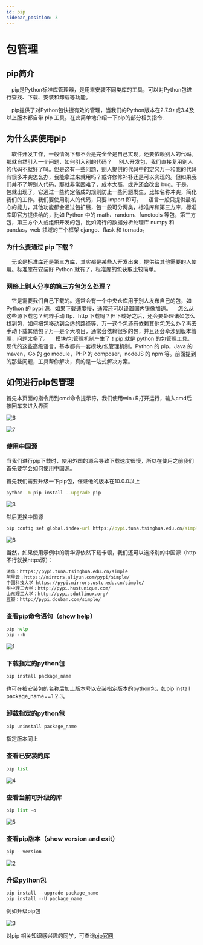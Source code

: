 ```yaml
---
id: pip
sidebar_position: 3
---
```


# 包管理

## pip简介

&emsp;pip是Python标准库管理器，是用来安装不同类库的工具，可以对Python包进行查找、下载、安装和卸载等功能。

&emsp;pip提供了对Python包快捷有效的管理，当我们的Python版本在2.7.9+或3.4及以上版本都自带 pip 工具。在此简单地介绍一下pip的部分相关指令.

## 为什么要使用pip

&emsp;软件开发工作，一般情况下都不会是完全全是自己实现，还要依赖别人的代码。那就自然引入一个问题，如何引入别的代码？
&emsp;别人开发包，我们直接复用别人的代码不就好了吗。但是这有一些问题，别人提供的代码中的定义万一和我的代码有很多冲突怎么办，我能拿过来就用吗？或许修修补补还是可以实现的。但如果我们并不了解别人代码，那就非常困难了，成本太高，或许还会改出 bug。于是，包就出现了，它通过一些约定俗成的规则防止一些问题发生，比如名称冲突，简化我们的工作。我们要使用别人的代码，只要 import 即可。
&emsp;语言一般只提供最核心的能力，其他功能都会通过包扩展，包一般可分两类，标准库和第三方库，标准库即官方提供给的，比如 Python 中的 math、random、functools 等包，第三方包，第三方个人或组织开发的包，比如流行的数据分析处理库 numpy 和 pandas，web 领域的三个框架 django、flask 和 tornado。

### 为什么要通过 pip 下载？

&emsp;无论是标准库还是第三方库，其实都是某些人开发出来，提供给其他需要的人使用。标准库在安装好 Python 就有了，标准库的包获取比较简单。

### 网络上别人分享的第三方包怎么处理？

&emsp;它是需要我们自己下载的。通常会有一个中央仓库用于别人发布自己的包，如 Python 的 pypi 源，如果下载速度慢，通常还可以设置国内镜像加速。
&emsp;怎么从这些源下载包？纯粹手动 ftp、http 下载吗？但下载好之后，还会要处理诸如怎么找到包，如何把包移动到合适的路径等，万一这个包还有依赖其他包怎么办？再去手动下载其他包？万一是个大项目，通常会依赖很多的包，并且还会牵涉到版本管理，问题太多了。
&emsp;模块/包管理机制产生了！pip 就是 python 的包管理工具。现代的这些高级语言，基本都有一套模块/包管理机制，Python 的 pip，Java 的maven，Go 的 go module，PHP 的 composer，nodeJS 的 npm 等。前面提到的那些问题，工具帮你解决，真的是一站式解决方案。

## 如何进行pip包管理

首先本页面的指令用到cmd命令提示符，我们使用win+R打开运行，输入cmd后按回车来进入界面

![6](./img/pip%20photo/6.png)

![7](./img/pip%20photo/7.png)

### 使用中国源

当我们进行pip下载时，使用外国的源会导致下载速度很慢，所以在使用之前我们首先要学会如何使用中国源。

首先我们需要升级一下pip包，保证他的版本在10.0.0以上

```cmd
python -m pip install --upgrade pip
```

![3](./img/pip%20photo/3.png)

然后更换中国源

```cmd
pip config set global.index-url https://pypi.tuna.tsinghua.edu.cn/simple
```

![8](./img/pip%20photo/8.png)

当然，如果使用示例中的清华源依然下载卡顿，我们还可以选择别的中国源（http不行就换https源）：

```txt
清华：https://pypi.tuna.tsinghua.edu.cn/simple
阿里云：https://mirrors.aliyun.com/pypi/simple/
中国科技大学 https://pypi.mirrors.ustc.edu.cn/simple/
华中理工大学：http://pypi.hustunique.com/
山东理工大学：http://pypi.sdutlinux.org/
豆瓣：http://pypi.douban.com/simple/
```

### 查看pip命令语句（show help）

```py
pip help
pip --h
```

![1](./img/pip%20photo/1.png)

### 下载指定的python包

```py
pip install package_name
```

也可在被安装包的名称后加上版本号以安装指定版本的python包，如pip install package_name==1.2.3。

### 卸载指定的python包

```py
pip uninstall package_name
```

指定版本同上

### 查看已安装的库

```py
pip list
```

![4](./img/pip%20photo/4.png)

### 查看当前可升级的库

```py
pip list -o
```

![5](./img/pip%20photo/5.png)

### 查看pip版本（show version and exit）

```py
pip --version
```

![2](./img/pip%20photo/2.png)

### 升级python包

```py
pip install --upgrade package_name
pip install --U package_name
```

例如升级pip包

![3](./img/pip%20photo/3.png)

对pip 相关知识感兴趣的同学，可查询[pip官网](https://pypi.org/project/pip/)
